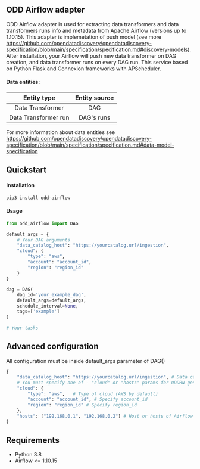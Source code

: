 ## ODD Airflow adapter

ODD Airflow adapter is used for extracting data transformers and data transformers runs info and metadata from Apache Airflow (versions up to 1.10.15). This adapter is implemetation of push model (see more https://github.com/opendatadiscovery/opendatadiscovery-specification/blob/main/specification/specification.md#discovery-models). After installation, your Airflow will push new data transformer on DAG creation, and data transformer runs on every DAG run.
This service based on Python Flask and Connexion frameworks with APScheduler.

#### Data entities:
| Entity type | Entity source |
|:----------------:|:---------:|
|Data Transformer|DAG|
|Data Transformer run|DAG's runs|

For more information about data entities see https://github.com/opendatadiscovery/opendatadiscovery-specification/blob/main/specification/specification.md#data-model-specification

## Quickstart
#### Installation
```
pip3 install odd-airflow
```
#### Usage
```Python
from odd_airflow import DAG

default_args = {  
	# Your DAG arguments
	"data_catalog_host": "https://yourcatalog.url/ingestion",
	"cloud": {
		"type": "aws",
		"account": "account_id",
		"region": "region_id"
	}
}

dag = DAG(
    dag_id='your_example_dag',
    default_args=default_args,
    schedule_interval=None,
    tags=['example']
)

# Your tasks
```


## Advanced configuration
All configuration must be inside default_args parameter of DAG()
```Python
{
	"data_catalog_host": "https://yourcatalog.url/ingestion", # Data catalog ingestion API url
  	# You must specify one of - "cloud" or "hosts" params for ODDRN generation
	"cloud": {
		"type": "aws",   # Type of cloud (AWS by default)
		"account": "account_id", # Specify account_id
		"region": "region_id" # Specify region_id
	},
  	"hosts": ["192.168.0.1", "192.168.0.2"] # Host or hosts of Airflow source
}
```

## Requirements
- Python 3.8
- Airflow  <= 1.10.15
